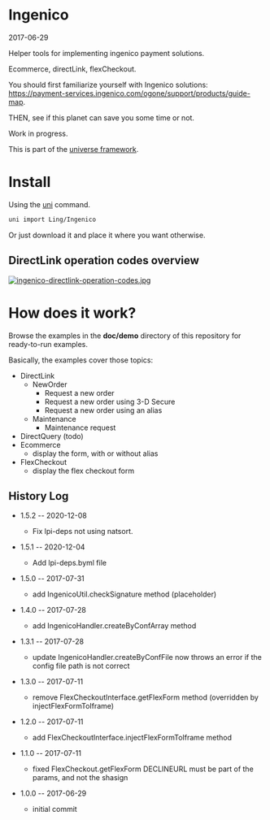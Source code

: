 Ingenico
============
2017-06-29


Helper tools for implementing ingenico payment solutions.


Ecommerce, directLink, flexCheckout.

You should first familiarize yourself with Ingenico solutions: https://payment-services.ingenico.com/ogone/support/products/guide-map.

THEN, see if this planet can save you some time or not. 



Work in progress.





This is part of the [universe framework](https://github.com/karayabin/universe-snapshot).


Install
==========
Using the [uni](https://github.com/lingtalfi/universe-naive-importer) command.
```bash
uni import Ling/Ingenico
```

Or just download it and place it where you want otherwise.






DirectLink operation codes overview
---------------------------
[![ingenico-directlink-operation-codes.jpg](http://lingtalfi.com/img/universe/Ingenico/ingenico-directlink-operation-codes.jpg)](http://lingtalfi.com/img/universe/Ingenico/ingenico-directlink-operation-codes.jpg)



How does it work?
======================

Browse the examples in the **doc/demo** directory of this repository for ready-to-run examples.


Basically, the examples cover those topics:


- DirectLink
    - NewOrder
        - Request a new order
        - Request a new order using 3-D Secure
        - Request a new order using an alias
    - Maintenance
        - Maintenance request
- DirectQuery (todo)
- Ecommerce
    - display the form, with or without alias
- FlexCheckout
    - display the flex checkout form














History Log
------------------

- 1.5.2 -- 2020-12-08

    - Fix lpi-deps not using natsort.

- 1.5.1 -- 2020-12-04

    - Add lpi-deps.byml file

- 1.5.0 -- 2017-07-31

    - add IngenicoUtil.checkSignature method (placeholder)
    
- 1.4.0 -- 2017-07-28

    - add IngenicoHandler.createByConfArray method
        
- 1.3.1 -- 2017-07-28

    - update IngenicoHandler.createByConfFile now throws an error if the config file path is not correct
    
- 1.3.0 -- 2017-07-11

    - remove FlexCheckoutInterface.getFlexForm method (overridden by injectFlexFormToIframe)
    
- 1.2.0 -- 2017-07-11

    - add FlexCheckoutInterface.injectFlexFormToIframe method
    
- 1.1.0 -- 2017-07-11

    - fixed FlexCheckout.getFlexForm DECLINEURL must be part of the params, and not the shasign
    
- 1.0.0 -- 2017-06-29

    - initial commit